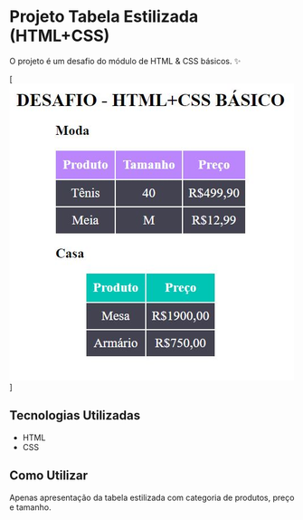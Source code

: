 # Projeto Tabela Estilizada (HTML+CSS)
O projeto é um desafio do módulo de HTML & CSS básicos.  ✨

[<img src="./print.JPG" alt="Imagem Tabela Estilizada" title="Tabela Estilizada">]

## Tecnologias Utilizadas
- HTML
- CSS

## Como Utilizar
Apenas apresentação da tabela estilizada com categoria de produtos, preço e tamanho.